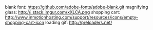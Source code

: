 blank font: https://github.com/adobe-fonts/adobe-blank.git
magnifying glass: http://i.stack.imgur.com/xXLCA.png
shopping cart: http://www.inmotionhosting.com/support/resources/icons/empty-shopping-cart-icon
loading gif: http://preloaders.net/
